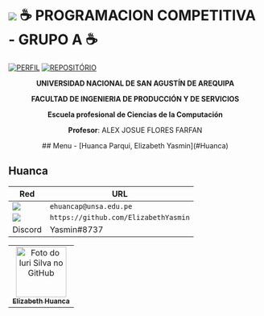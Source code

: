 
 # <img src="https://img.shields.io/badge/C%2B%2B-00599C?style=for-the-badge&logo=c%2B%2B&logoColor=white" />  ☕ PROGRAMACION COMPETITIVA - GRUPO A ☕ 

[![PERFIL](https://img.shields.io/badge/perfil%20-%23323330.svg?&style=for-the-badge&logo=perfil&logoColor=black&color=FF0080)](https://github.com/ElizabethYasmin)
[![REPOSITÓRIO](https://img.shields.io/badge/repositório%20-%23323330.svg?&style=for-the-badge&logo=repositório&logoColor=black&color=8000FF)](https://github.com/ElizabethYasmin/EDA)

<p align="center">
    <b>UNIVERSIDAD NACIONAL DE SAN AGUSTÍN DE AREQUIPA</b>
<p align="center">
    <b>FACULTAD DE INGENIERIA DE PRODUCCIÓN Y DE SERVICIOS</b>
<p align="center">
    <b>Escuela profesional de Ciencias de la Computación</b>
<p align="center">
    <b>Profesor</b>: ALEX JOSUE FLORES FARFAN
</p>

<p align="center">
## Menu
- [Huanca Parqui, Elizabeth Yasmin](#Huanca)

## Huanca

Red | URL
------------ | -------------
<img src="https://img.shields.io/badge/Gmail-D14836?style=for-the-badge&logo=gmail&logoColor=white" /> | `ehuancap@unsa.edu.pe`
<img src="https://img.shields.io/badge/GitHub-100000?style=for-the-badge&logo=github&logoColor=white" /> | `https://github.com/ElizabethYasmin`
Discord | Yasmin#8737
</p>
<table>
  <tr>
    <td align="center">
      <a href="#">
        <img src="https://avatars.githubusercontent.com/u/62725994?v=4" width="100px;" alt="Foto do Iuri Silva no GitHub"/><br>
        <sub>
          <b>Elizabeth Huanca</b>
        </sub>
      </a>
    </td>
  </tr>
</table>
